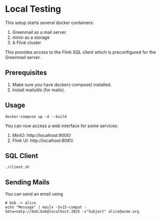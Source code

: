 # Local Testing

This setup starts several docker containers:

1. Greenmail as a mail server
2. minio as a storage
3. A Flink cluster

This provides access to the Flink SQL client which is preconfigured for the Greenmail server.

## Prerequisites

1. Make sure you have docker(-compose) installed.
2. Install mailutils (for mailx).

## Usage

`docker-compose up -d --build`

You can now access a web interface for some services:

1. MinIO: http://localhost:9000/
2. Flink UI: http://localhost:8081/

## SQL Client

`./client.sh`

## Sending Mails

You can send an email using

```
# bob -> alice
echo "Message" | mailx -Sv15-compat -Smta=smtp://bob:bob@localhost:3025 -s"Subject" alice@acme.org
```
